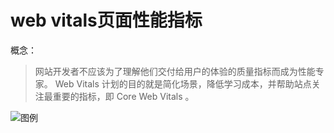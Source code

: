 # web vitals页面性能指标

概念：

> 网站开发者不应该为了理解他们交付给用户的体验的质量指标而成为性能专家。 Web Vitals 计划的目的就是简化场景，降低学习成本，并帮助站点关注最重要的指标，即 Core Web Vitals 。

![图例](http://p3.itc.cn/images03/20200527/de277e4d6864445eba2b33413e27e160.jpegx)

